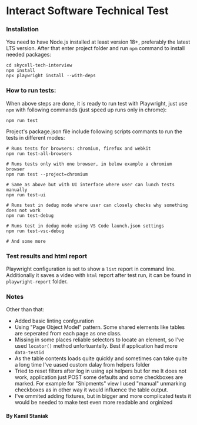# Interact Software Technical Test

### Installation
You need to have Node.js installed at least version 18+, preferably the latest LTS version. 
After that enter project folder and run `npm` command to install needed packages:

	cd skycell-tech-interview
	npm install
	npx playwright install --with-deps

### How to run tests:
When above steps are done, it is ready to run test with Playwright, just use `npm` with following commands (just speed up runs only in chrome):

	npm run test

Project's package.json file include following scripts commants to run the tests in different modes:
	
	# Runs tests for browsers: chromium, firefox and webkit
	npm run test-all-browsers

	# Runs tests only with one browser, in below example a chromium browser
	npm run test --project=chromium

	# Same as above but with UI interface where user can lunch tests manually
	npm run test-ui

	# Runs test in dedug mode where user can closely checks why something does not work
	npm run test-debug
    
	# Runs test in dedug mode using VS Code launch.json settings
	npm run test-vsc-debug

    # And some more

### Test results and html report
Playwright configuration is set to show a `list` report in command line.<br>
Additionally it saves a video with `html` report after test run, it can be found in `playwright-report` folder.

### Notes
Other than that:
- Added basic linting confguration
- Using "Page Object Model" pattern. Some shared elements like tables are seperated from each page as one class.
- Missing in some places reliable selectors to locate an element, so I've used `locator()` method unfortuantelly. Best if application had more `data-testid`
- As the table contents loads quite quickly and sometimes can take quite a long time I've uased custom dalay from helpers folder
- Tried to reset filters after log in using api helpers but for me It does not work, application just POST some defaults and some checkboxes are marked. For example for "Shipments" view I used "manual" unmarking checkboxes as in other way it would influence the table output.
- I've ommited adding fixtures, but in bigger and more complicated tests it would be needed to make test even more readable and orginized

#### By Kamil Staniak
